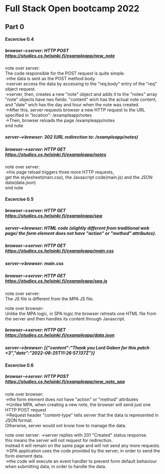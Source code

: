 # Full Stack Open bootcamp 2022

## Part 0

#### Excercise 0.4

##### browser-->server: HTTP POST https://studies.cs.helsinki.fi/exampleapp/new_note

note over server:  
 The code responsible for the POST request is quite simple.  
->the data is sent as the POST method body  
->server access the data by accessing to the "req.body" entry of the "req" object request.  
->server, then, creates a new "note" object and adds it to the "notes" array  
"note" objects have two fields: "content" wich has the actual note content, and "date" wich has the day and hour when the note was created.  
->After this, server requests browser a new HTTP request
to the URL specified in "location": /exampleapp/notes  
->Then, browser reloads the page /exampleapp/notes  
end note

##### server-->browser: 302 (URL redirection to: /exampleapp/notes)

##### browser-->server: HTTP GET https://studies.cs.helsinki.fi/exampleapp/notes

note over server:  
->his page reload triggers three more HTTP requests,  
get the stylesheet(main.css), the Javascript code(main.js) and the JSON data(data.json)  
end note

#### Excercise 0.5

##### browser-->server: HTTP GET https://studies.cs.helsinki.fi/exampleapp/spa

##### server-->browser: HTML code (slightly different from traditional web page/ the form element does not have "action" or "method" attributes).

##### browser-->server: HTTP GET https://studies.cs.helsinki.fi/exampleapp/main.css

##### server-->browser: main.css

##### browser-->server: HTTP GET https://studies.cs.helsinki.fi/exampleapp/spa.js

note over server:  
The JS file is different from the MPA JS file.

note over browser:  
Unlike the MPA logic, in SPA logic the browser retreats one HTML file from the server and then handles its content through Javascript.

##### browser-->server: HTTP GET https://studies.cs.helsinki.fi/exampleapp/data.json

##### server-->browser: [{"content":"Thank you Lord Gaben for this patch <3","date":"2022-08-25T11:26:57.137Z"}]

#### Excercise 0.6

##### browser-->server: HTTP POST https://studies.cs.helsinki.fi/exampleapp/new_note_spa

note over browser:  
->the form element does not have "action" or "method" attributes  
->Unlike MPA, when creating a new note, the browser will send just one HTTP POST request  
->Request header "content-type" tells server that the data is represented in JSON format.  
Otherwise, server would ont know how to manage the data.

note over server:
->server replies with 201 "Created" status response.  
this means the server will not request for redirection.  
instead it will remain on the same page and will not send any more requests.  
->SPA application uses the code provided by the server, in order to send the form element data.  
->the code will execute an event handler to prevent form default behaviour when submitting data, in order to handle the data.
